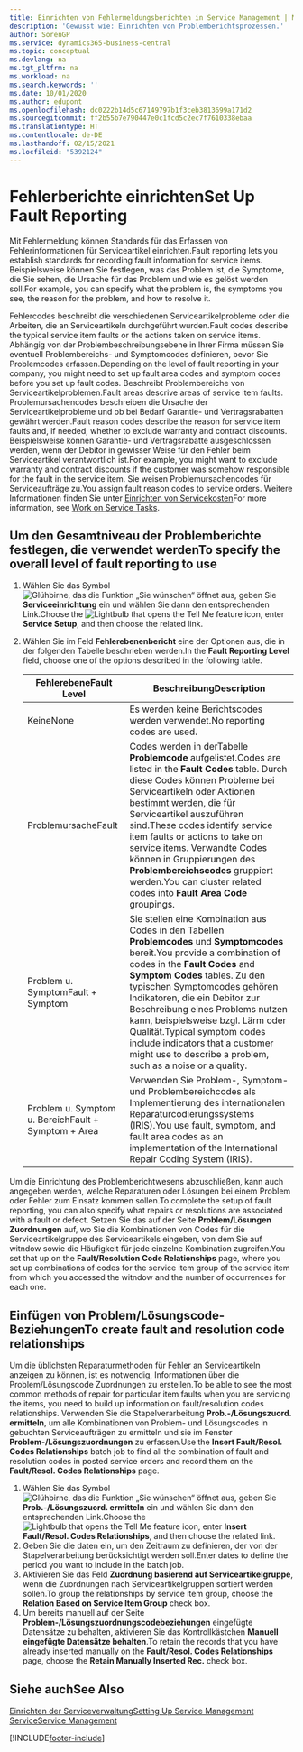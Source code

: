 ```yaml
---
title: Einrichten von Fehlermeldungsberichten in Service Management | Microsoft Docs
description: 'Gewusst wie: Einrichten von Problemberichtsprozessen.'
author: SorenGP
ms.service: dynamics365-business-central
ms.topic: conceptual
ms.devlang: na
ms.tgt_pltfrm: na
ms.workload: na
ms.search.keywords: ''
ms.date: 10/01/2020
ms.author: edupont
ms.openlocfilehash: dc0222b14d5c67149797b1f3ceb3813699a171d2
ms.sourcegitcommit: ff2b55b7e790447e0c1fcd5c2ec7f7610338ebaa
ms.translationtype: HT
ms.contentlocale: de-DE
ms.lasthandoff: 02/15/2021
ms.locfileid: "5392124"
---
```

# <a name="set-up-fault-reporting"></a><span data-ttu-id="28843-103">Fehlerberichte einrichten</span><span class="sxs-lookup"><span data-stu-id="28843-103">Set Up Fault Reporting</span></span>
<span data-ttu-id="28843-104">Mit Fehlermeldung können Standards für das Erfassen von Fehlerinformationen für Serviceartikel einrichten.</span><span class="sxs-lookup"><span data-stu-id="28843-104">Fault reporting lets you establish standards for recording fault information for service items.</span></span> <span data-ttu-id="28843-105">Beispielsweise können Sie festlegen, was das Problem ist, die Symptome, die Sie sehen, die Ursache für das Problem und wie es gelöst werden soll.</span><span class="sxs-lookup"><span data-stu-id="28843-105">For example, you can specify what the problem is, the symptoms you see, the reason for the problem, and how to resolve it.</span></span>  

<span data-ttu-id="28843-106">Fehlercodes beschreibt die verschiedenen Serviceartikelprobleme oder die Arbeiten, die an Serviceartikeln durchgeführt wurden.</span><span class="sxs-lookup"><span data-stu-id="28843-106">Fault codes describe the typical service item faults or the actions taken on service items.</span></span> <span data-ttu-id="28843-107">Abhängig von der Problembeschreibungsebene in Ihrer Firma müssen Sie eventuell Problembereichs- und Symptomcodes definieren, bevor Sie Problemcodes erfassen.</span><span class="sxs-lookup"><span data-stu-id="28843-107">Depending on the level of fault reporting in your company, you might need to set up fault area codes and symptom codes before you set up fault codes.</span></span> <span data-ttu-id="28843-108">Beschreibt Problembereiche von Serviceartikelproblemen.</span><span class="sxs-lookup"><span data-stu-id="28843-108">Fault areas descrive areas of service item faults.</span></span> <span data-ttu-id="28843-109">Problemursachencodes beschreiben die Ursache der Serviceartikelprobleme und ob bei Bedarf Garantie- und Vertragsrabatten gewährt werden.</span><span class="sxs-lookup"><span data-stu-id="28843-109">Fault reason codes describe the reason for service item faults and, if needed, whether to exclude warranty and contract discounts.</span></span> <span data-ttu-id="28843-110">Beispielsweise können Garantie- und Vertragsrabatte ausgeschlossen werden, wenn der Debitor in gewisser Weise für den Fehler beim Serviceartikel verantwortlich ist.</span><span class="sxs-lookup"><span data-stu-id="28843-110">For example, you might want to exclude warranty and contract discounts if the customer was somehow responsible for the fault in the service item.</span></span> <span data-ttu-id="28843-111">Sie weisen Problemursachencodes für Serviceaufträge zu.</span><span class="sxs-lookup"><span data-stu-id="28843-111">You assign fault reason codes to service orders.</span></span> <span data-ttu-id="28843-112">Weitere Informationen finden Sie unter [Einrichten von Servicekosten](service-how-to-work-on-service-tasks.md)</span><span class="sxs-lookup"><span data-stu-id="28843-112">For more information, see [Work on Service Tasks](service-how-to-work-on-service-tasks.md).</span></span>  

## <a name="to-specify-the-overall-level-of-fault-reporting-to-use"></a><span data-ttu-id="28843-113">Um den Gesamtniveau der Problemberichte festlegen, die verwendet werden</span><span class="sxs-lookup"><span data-stu-id="28843-113">To specify the overall level of fault reporting to use</span></span>
1. <span data-ttu-id="28843-114">Wählen Sie das Symbol ![Glühbirne, das die Funktion „Sie wünschen“ öffnet](media/ui-search/search_small.png "Was möchten Sie tun?") aus, geben Sie **Serviceeinrichtung** ein und wählen Sie dann den entsprechenden Link.</span><span class="sxs-lookup"><span data-stu-id="28843-114">Choose the ![Lightbulb that opens the Tell Me feature](media/ui-search/search_small.png "Tell me what you want to do") icon, enter **Service Setup**, and then choose the related link.</span></span>
2. <span data-ttu-id="28843-115">Wählen Sie im Feld **Fehlerebenenbericht** eine der Optionen aus, die in der folgenden Tabelle beschrieben werden.</span><span class="sxs-lookup"><span data-stu-id="28843-115">In the **Fault Reporting Level** field, choose one of the options described in the following table.</span></span>  

    |<span data-ttu-id="28843-116">**Fehlerebene**</span><span class="sxs-lookup"><span data-stu-id="28843-116">**Fault Level**</span></span>|<span data-ttu-id="28843-117">**Beschreibung**</span><span class="sxs-lookup"><span data-stu-id="28843-117">**Description**</span></span>|  
    |------------|-------------|  
    |<span data-ttu-id="28843-118">Keine</span><span class="sxs-lookup"><span data-stu-id="28843-118">None</span></span> | <span data-ttu-id="28843-119">Es werden keine Berichtscodes werden verwendet.</span><span class="sxs-lookup"><span data-stu-id="28843-119">No reporting codes are used.</span></span>|  
    |<span data-ttu-id="28843-120">Problemursache</span><span class="sxs-lookup"><span data-stu-id="28843-120">Fault</span></span> | <span data-ttu-id="28843-121">Codes werden in derTabelle **Problemcode** aufgelistet.</span><span class="sxs-lookup"><span data-stu-id="28843-121">Codes are listed in the **Fault Codes** table.</span></span> <span data-ttu-id="28843-122">Durch diese Codes können Probleme bei Serviceartikeln oder Aktionen bestimmt werden, die für Serviceartikel auszuführen sind.</span><span class="sxs-lookup"><span data-stu-id="28843-122">These codes identify service item faults or actions to take on service items.</span></span> <span data-ttu-id="28843-123">Verwandte Codes können in Gruppierungen des **Problembereichscodes** gruppiert werden.</span><span class="sxs-lookup"><span data-stu-id="28843-123">You can cluster related codes into **Fault Area Code** groupings.</span></span>|  
    |<span data-ttu-id="28843-124">Problem u. Symptom</span><span class="sxs-lookup"><span data-stu-id="28843-124">Fault + Symptom</span></span> | <span data-ttu-id="28843-125">Sie stellen eine Kombination aus Codes in den Tabellen **Problemcodes** und **Symptomcodes** bereit.</span><span class="sxs-lookup"><span data-stu-id="28843-125">You provide a combination of codes in the **Fault Codes** and **Symptom Codes** tables.</span></span> <span data-ttu-id="28843-126">Zu den typischen Symptomcodes gehören Indikatoren, die ein Debitor zur Beschreibung eines Problems nutzen kann, beispielsweise bzgl. Lärm oder Qualität.</span><span class="sxs-lookup"><span data-stu-id="28843-126">Typical symptom codes include indicators that a customer might use to describe a problem, such as a noise or a quality.</span></span>|  
    |<span data-ttu-id="28843-127">Problem u. Symptom u. Bereich</span><span class="sxs-lookup"><span data-stu-id="28843-127">Fault + Symptom + Area</span></span> | <span data-ttu-id="28843-128">Verwenden Sie Problem-, Symptom- und Problembereichcodes als Implementierung des internationalen Reparaturcodierungssystems (IRIS).</span><span class="sxs-lookup"><span data-stu-id="28843-128">You use fault, symptom, and fault area codes as an implementation of the International Repair Coding System (IRIS).</span></span>|  

<span data-ttu-id="28843-129">Um die Einrichtung des Problemberichtwesens abzuschließen, kann auch angegeben werden, welche Reparaturen oder Lösungen bei einem Problem oder Fehler zum Einsatz kommen sollen.</span><span class="sxs-lookup"><span data-stu-id="28843-129">To complete the setup of fault reporting, you can also specify what repairs or resolutions are associated with a fault or defect.</span></span> <span data-ttu-id="28843-130">Setzen Sie das auf der Seite **Problem/Lösungen Zuordnungen** auf, wo Sie die Kombinationen von Codes für die Serviceartikelgruppe des Serviceartikels eingeben, von dem Sie auf witndow sowie die Häufigkeit für jede einzelne Kombination zugreifen.</span><span class="sxs-lookup"><span data-stu-id="28843-130">You set that up on the **Fault/Resolution Code Relationships** page, where you set up combinations of codes for the service item group of the service item from which you accessed the witndow and the number of occurrences for each one.</span></span>

## <a name="to-create-fault-and-resolution-code-relationships"></a><span data-ttu-id="28843-131">Einfügen von Problem/Lösungscode-Beziehungen</span><span class="sxs-lookup"><span data-stu-id="28843-131">To create fault and resolution code relationships</span></span>
<!--this needs to go in a working with topic-->
<span data-ttu-id="28843-132">Um die üblichsten Reparaturmethoden für Fehler an Serviceartikeln anzeigen zu können, ist es notwendig, Informationen über die Problem/Lösungscode Zuordnungen zu erstellen.</span><span class="sxs-lookup"><span data-stu-id="28843-132">To be able to see the most common methods of repair for particular item faults when you are servicing the items, you need to build up information on fault/resolution codes relationships.</span></span> <span data-ttu-id="28843-133">Verwenden Sie die Stapelverarbeitung **Prob.-/Lösungszuord. ermitteln**, um alle Kombinationen von Problem- und Lösungscodes in gebuchten Serviceaufträgen zu ermitteln und sie im Fenster **Problem-/Lösungszuordnungen** zu erfassen.</span><span class="sxs-lookup"><span data-stu-id="28843-133">Use the **Insert Fault/Resol. Codes Relationships** batch job to find all the combination of fault and resolution codes in posted service orders and record them on the **Fault/Resol. Codes Relationships** page.</span></span>

1. <span data-ttu-id="28843-134">Wählen Sie das Symbol ![Glühbirne, das die Funktion „Sie wünschen“ öffnet](media/ui-search/search_small.png "Was möchten Sie tun?") aus, geben Sie **Prob.-/Lösungszuord. ermitteln** ein und wählen Sie dann den entsprechenden Link.</span><span class="sxs-lookup"><span data-stu-id="28843-134">Choose the ![Lightbulb that opens the Tell Me feature](media/ui-search/search_small.png "Tell me what you want to do") icon, enter **Insert Fault/Resol. Codes Relationships**, and then choose the related link.</span></span>  
2. <span data-ttu-id="28843-135">Geben Sie die daten ein, um den Zeitraum zu definieren, der von der Stapelverarbeitung berücksichtigt werden soll.</span><span class="sxs-lookup"><span data-stu-id="28843-135">Enter dates to define the period you want to include in the batch job.</span></span>  
3. <span data-ttu-id="28843-136">Aktivieren Sie das Feld **Zuordnung basierend auf Serviceartikelgruppe**, wenn die Zuordnungen nach Serviceartikelgruppen sortiert werden sollen.</span><span class="sxs-lookup"><span data-stu-id="28843-136">To group the relationships by service item group, choose the **Relation Based on Service Item Group** check box.</span></span>  
4. <span data-ttu-id="28843-137">Um bereits manuell auf der Seite **Problem-/Lösungszuordnungscodebeziehungen** eingefügte Datensätze zu behalten, aktivieren Sie das Kontrollkästchen **Manuell eingefügte Datensätze behalten**.</span><span class="sxs-lookup"><span data-stu-id="28843-137">To retain the records that you have already inserted manually on the **Fault/Resol. Codes Relationships** page, choose the **Retain Manually Inserted Rec.** check box.</span></span>  

## <a name="see-also"></a><span data-ttu-id="28843-138">Siehe auch</span><span class="sxs-lookup"><span data-stu-id="28843-138">See Also</span></span>
[<span data-ttu-id="28843-139">Einrichten der Serviceverwaltung</span><span class="sxs-lookup"><span data-stu-id="28843-139">Setting Up Service Management</span></span>](service-setup-service.md)  
[<span data-ttu-id="28843-140">Service</span><span class="sxs-lookup"><span data-stu-id="28843-140">Service Management</span></span>](service-service.md)  


[!INCLUDE[footer-include](includes/footer-banner.md)]